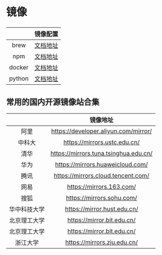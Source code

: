 # 镜像

### 

|        |       镜像配置       |
| :----: | :------------------: |
|  brew  |  [文档地址](./brew)  |
|  npm   |  [文档地址](./npm)   |
| docker | [文档地址](./docker) |
| python | [文档地址](./python) |

## 常用的国内开源镜像站合集

|              |               镜像地址                |
| :----------: | :-----------------------------------: |
|     阿里     | https://developer.aliyun.com/mirror/  |
|    中科大    |     https://mirrors.ustc.edu.cn/      |
|     清华     | https://mirrors.tuna.tsinghua.edu.cn/ |
|     华为     |   https://mirrors.huaweicloud.com/    |
|     腾讯     |  https://mirrors.cloud.tencent.com/   |
|     网易     |       https://mirrors.163.com/        |
|     搜狐     |       https://mirrors.sohu.com/       |
| 华中科技大学 |      https://mirror.hust.edu.cn/      |
| 北京理工大学 |      https://mirror.bit.edu.cn/       |
| 北京理工大学 |      https://mirror.bit.edu.cn/       |
|   浙江大学   |      https://mirrors.zju.edu.cn/      |
